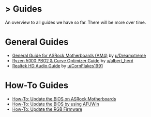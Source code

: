 # > Guides  

An overview to all guides we have so far. There will be more over time.

# **General Guides**

* [General Guide for ASRock Motherboards (AM4)](https://www.reddit.com/r/ASRock/comments/f8zf1k/my_guide_to_amd_ryzen_asrock_motherboard_problems/) by [u/Dreamxtreme](https://www.reddit.com/user/Dreamxtreme/)
* [Ryzen 5000 PBO2 & Curve Optimizer Guide](https://www.reddit.com/r/ASRock/comments/kykver/overclocking_your_zen_3_ryzen_5000_with_precision/) by [u/albert_herd](https://www.reddit.com/user/albert_herd/)
* [Realtek HD Audio Guide](/RealtekAudioGuide) by [u/CornFlakes1991](https://www.reddit.com/user/CornFlakes1991/)

# **How-To Guides**

* [How-To: Update the BIOS on ASRock Motherboards](/how_to_BIOS_update.md)
* [How-To: Update the BIOS by using AFUWin](/afuwin.md)
* [How-To: Update the RGB Firmware](/rgbflash.md)